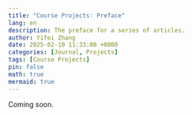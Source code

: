```yaml
---
title: "Course Projects: Preface"
lang: en
description: The preface for a series of articles.
author: Yifei Zhang
date: 2025-02-10 11:33:00 +0800
categories: [Journal, Projects]
tags: [Course Projects]
pin: false
math: true
mermaid: true
---
```


Coming soon.